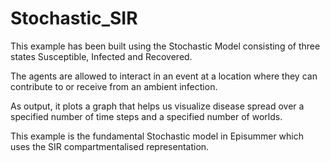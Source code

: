 # Stochastic_SIR
This example has been built using the Stochastic Model consisting of three states Susceptible, Infected and Recovered.

The agents are allowed to interact in an event at a location where they can contribute to or receive from an ambient infection.

As output, it plots a graph that helps us visualize disease spread over a specified number of time steps and a specified number of worlds.<br>



This example is the fundamental Stochastic model in Episummer which uses the SIR compartmentalised representation.

